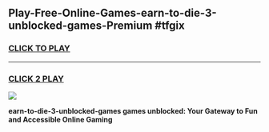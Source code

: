 
## Play-Free-Online-Games-earn-to-die-3-unblocked-games-Premium #tfgix
<h3>
<a href="https://premium.freeplayer.one?title=earn-to-die-3-unblocked-games&ref=8M">CLICK TO PLAY</a></h3>
<hr>

<h3>
<a href="https://premium.freeplayer.one?title=earn-to-die-3-unblocked-games&ref=8M">CLICK 2 PLAY</a>
  
</h3>

<a href="https://premium.freeplayer.one?title=earn-to-die-3-unblocked-games&ref=8M"><img src="https://clearcache.store/games.png"></a>


**earn-to-die-3-unblocked-games games unblocked: Your Gateway to Fun and Accessible Online Gaming**
